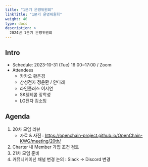 ```yaml
---
title: "1분기 운영위원회"
linkTitle: "1분기 운영위원회"
weight: 40
type: docs
description: >
  2024년 1분기 운영위원회
---
```


## Intro

* Schedule: 2023-10-31 (Tue) 16:00~17:00 / Zoom
* Attendees
   * 카카오 황은경
   * 삼성전자 정윤환 / 안다래
   * 라인플러스 이서연
   * SK텔레콤 장학성
   * LG전자 김소임

## Agenda

1. 20차 모임 리뷰
   - 자료 & 사진 : https://openchain-project.github.io/OpenChain-KWG/meeting/20th/
2. Charter 내 Member 가입 조건 검토
3. 21차 모임 준비
4. 커뮤니케이션 채널 변경 논의 : Slack → Discord 변경